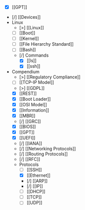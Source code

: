 - [X] [[GPT]]
- [/] [[Devices]]
- Linux
	- [>] [[Linux]]
	- [ ] [[Boot]]
	- [ ] [[Kernel]]
	- [ ] [[File Hierarchy Standard]]
	- [ ] [[Bash]]
	- [/] Commands
		- [X] [[ls]]
		- [X] [[ssh]]
- Compendium
	- [>] [[Regulatory Compliance]]
	- [ ] [[TCP-IP Model]]
	- [>] [[GDPL]]
	- [X] [[REST]]
	- [X] [[Boot Loader]]
	- [X] [[OSI Model]]
	- [X] [[Information]]
	- [X] [[MBR]]
	- [/] [[GRC]]
	- [X] [[BIOS]]
	- [X] [[GPT]]
	- [X] [[UEFI]]
	- [/] [[IANA]]
	- [/] [[Networking Protocols]]
	- [/] [[Routing Protocols]]
	- [/] [[RFC]]
	- Protocols
		- [ ] [[SSH]]
		- [X] [[Ethernet]]
		- [/] [[ARP]]
		- [/] [[IP]]
		- [ ] [[DHCP]]
		- [ ] [[TCP]]
		- [ ] [[UDP]]
